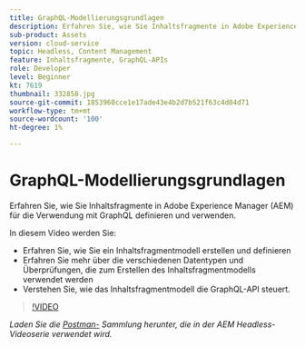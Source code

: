 ```yaml
---
title: GraphQL-Modellierungsgrundlagen
description: Erfahren Sie, wie Sie Inhaltsfragmente in Adobe Experience Manager (AEM) für die Verwendung mit GraphQL definieren und verwenden.
sub-product: Assets
version: cloud-service
topic: Headless, Content Management
feature: Inhaltsfragmente, GraphQL-APIs
role: Developer
level: Beginner
kt: 7619
thumbnail: 332858.jpg
source-git-commit: 1853960cce1e17ade43e4b2d7b521f63c4d04d71
workflow-type: tm+mt
source-wordcount: '100'
ht-degree: 1%

---
```



# GraphQL-Modellierungsgrundlagen

Erfahren Sie, wie Sie Inhaltsfragmente in Adobe Experience Manager (AEM) für die Verwendung mit GraphQL definieren und verwenden.

In diesem Video werden Sie:

+ Erfahren Sie, wie Sie ein Inhaltsfragmentmodell erstellen und definieren
+ Erfahren Sie mehr über die verschiedenen Datentypen und Überprüfungen, die zum Erstellen des Inhaltsfragmentmodells verwendet werden
+ Verstehen Sie, wie das Inhaltsfragmentmodell die GraphQL-API steuert.

>[!VIDEO](https://video.tv.adobe.com/v/332858/?quality=12&learn=on)

_Laden Sie die  [Postman-](./assets/aem-headless-video-series.postman_collection.json) Sammlung herunter, die in der AEM Headless-Videoserie verwendet wird._
